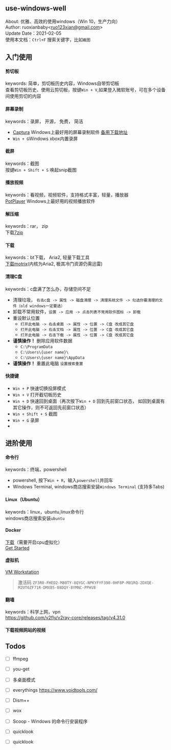 ## use-windows-well
About: 优雅、高效的使用windows（Win 10，生产力向）  
Author: ruoxianbaby<[ruo123xian@gmail.com](ruo123xian@gmail.com)>  
Update Date：2021-02-05  
使用本文档：`Ctrl+F` 搜索关键字，比如`截图`  

## 入门使用

#### 剪切板
keywords: 简单，剪切板历史内容，Windows自带剪切板  
查看剪切板历史、使用云剪切板，按键`Win + V`,如果登入微软账号，可在多个设备间使用剪切的内容  

#### 屏幕录制
keywords：录屏， 开源， 免费， 简洁  
- [Captura](https://github.com/MathewSachin/Captura/releases/tag/v8.0.0) Windows上最好用的屏幕录制软件 [备用下载地址](https://captura.updatestar.com/)  
- `Win + G`Windows xbox内置录屏

#### 截屏
keywords：截图  
按键`Win + Shift + S` 唤起snip截图  

#### 播放视频  
keywords：看视频，视频软件，支持格式丰富，轻量，播放器  
[PotPlayer](https://daumpotplayer.com/wp-content/uploads/2019/11/PotPlayerSetup64.exe) Windows上最好用的视频播放软件  

#### 解压缩
keywords：rar， zip  
下载[7zip](https://www.7-zip.org/)  

#### 下载
keywords：bt下载， Aria2, 轻量下载工具  
[下载motrix](https://motrix.app/)(内核为Aria2, 极其冷门资源仍需迅雷)  

#### 清理C盘
keywords：c盘满了怎么办，存储空间不足  
- 清理垃圾， `右击c盘 -> 属性 -> 磁盘清理 -> 清理系统文件 -> 勾选你要清理的文件（old windows一定要选）`  
- 卸载不常用软件，`设置 -> 应用 -> 点击列表不常用软件图标 -> 卸载`  
- 重设默认位置
    - `打开此电脑 -> 右击桌面 -> 属性 -> 位置 -> C盘 改成其它盘`  
    - `打开此电脑 -> 右击文档 -> 属性 -> 位置 -> C盘 改成其它盘`  
    - `打开此电脑 -> 右击下载 -> 属性 -> 位置 -> C盘 改成其它盘`  
- **谨慎操作！** 删除应用软件数据  
    - `C:\ProgramData`  
    - `C:\Users\{user name}\`  
    - `C:\Users\{user name}\AppData`  
- **谨慎操作！** 重置此电脑 `设置搜索重置`  

#### 快捷键  
- `Win + P` 快速切换投屏模式    
- `Win + V` 打开截切板历史  
- `Win + D` 快速回到桌面（再次按下`Win + D` 回到先前窗口状态， 如回到桌面有其它操作，则不可返回先前窗口状态）  
- `Win + Shift + S` 截图  
- `Win + G` 录屏  
-  

## 进阶使用

#### 命令行
keywords：终端，powershell
- powershell, 按下`Win + R`，输入`powershell`并回车  
- Windows Terminal, windows商店搜索安装`Windows Terminal` (支持多Tabs)

#### Linux（Ubuntu）
keywords：linux，ubuntu,linux命令行  
windows商店搜索安装`ubuntu`

#### Docker
[下载](https://www.docker.com/get-started)（需要开启cpu虚拟化）  
[Get Started](https://docs.docker.com/docker-for-windows/install/)    

#### 虚拟机
[VM Workstation](https://www.vmware.com/cn/products/workstation-pro/workstation-pro-evaluation.html)  
> 激活码 `ZF3R0-FHED2-M80TY-8QYGC-NPKYFYF390-0HF8P-M81RQ-2DXQE-M2UT6ZF71R-DMX85-08DQY-8YMNC-PPHV8`  

#### 翻墙
keywords：科学上网，vpn  
https://github.com/v2fly/v2ray-core/releases/tag/v4.31.0  

#### 下载视频网站的视频  

## Todos
- [ ] ffmpeg  
- [ ] you-get  
- [ ] 多桌面模式  
- [ ] everythings https://www.voidtools.com/  
- [ ] Dism++  
- [ ] wox  
- [ ] Scoop - Windows 的命令行安装程序  
- [ ] quicklook  
- [ ] quicklook    

